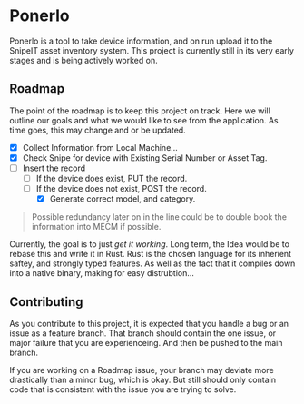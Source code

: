 # Ponerlo

Ponerlo is a tool to take device information, and on run upload it to the SnipeIT asset inventory system. This project is currently still in its very early stages and is being actively worked on.

## Roadmap

The point of the roadmap is to keep this project on track. Here we will outline our goals and what we would like to see from the application. As time goes, this may change and or be updated. 

- [x] Collect Information from Local Machine...
- [x] Check Snipe for device with Existing Serial Number or Asset Tag.
- [ ] Insert the record
    - [ ] If the device does exist, PUT the record.
    - [ ] If the device does not exist, POST the record.
        - [x] Generate correct model, and category.

> Possible redundancy later on in the line could be to double book the information into MECM if possible.

Currently, the goal is to just *get it working*. Long term, the Idea would be to rebase this and write it in Rust. Rust is the chosen language for its inherient saftey, and strongly typed features. As well as the fact that it compiles down into a native binary, making for easy distrubtion...

## Contributing

As you contribute to this project, it is expected that you handle a bug or an issue as a feature branch. That branch should contain the one issue, or major failure that you are experienceing. And then be pushed to the main branch.

If you are working on a Roadmap issue, your branch may deviate more drastically than a minor bug, which is okay. But still should only contain code that is consistent with the issue you are trying to solve.